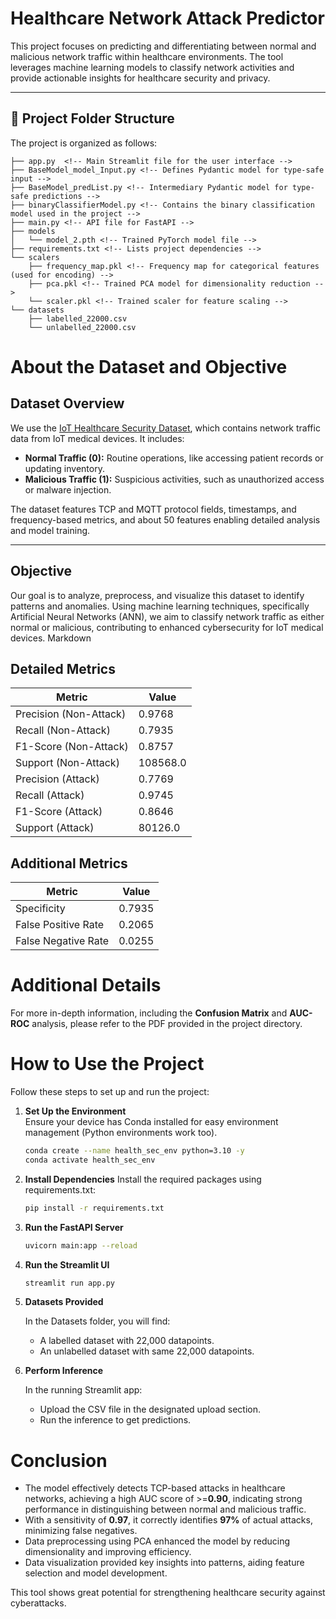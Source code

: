 # Healthcare Network Attack Predictor

This project focuses on predicting and differentiating between normal and malicious network traffic within healthcare environments. The tool leverages machine learning models to classify network activities and provide actionable insights for healthcare security and privacy.

---

## 📂 Project Folder Structure

The project is organized as follows:

```
├── app.py  <!-- Main Streamlit file for the user interface -->
├── BaseModel_model_Input.py <!-- Defines Pydantic model for type-safe input -->
├── BaseModel_predList.py <!-- Intermediary Pydantic model for type-safe predictions -->
├── binaryClassifierModel.py <!-- Contains the binary classification model used in the project -->
├── main.py <!-- API file for FastAPI -->
├── models
│   └── model_2.pth <!-- Trained PyTorch model file -->
├── requirements.txt <!-- Lists project dependencies -->
└── scalers
    ├── frequency_map.pkl <!-- Frequency map for categorical features (used for encoding) -->
    ├── pca.pkl <!-- Trained PCA model for dimensionality reduction -->
    └── scaler.pkl <!-- Trained scaler for feature scaling -->
└── datasets
    ├── labelled_22000.csv
    └── unlabelled_22000.csv
```

# About the Dataset and Objective

## Dataset Overview

We use the [IoT Healthcare Security Dataset](https://www.kaggle.com/datasets/faisalmalik/iot-healthcare-security-dataset), which contains network traffic data from IoT medical devices. It includes:

- **Normal Traffic (0):** Routine operations, like accessing patient records or updating inventory.
- **Malicious Traffic (1):** Suspicious activities, such as unauthorized access or malware injection.

The dataset features TCP and MQTT protocol fields, timestamps, and frequency-based metrics, and about 50 features enabling detailed analysis and model training.

---

## Objective

Our goal is to analyze, preprocess, and visualize this dataset to identify patterns and anomalies. Using machine learning techniques, specifically Artificial Neural Networks (ANN), we aim to classify network traffic as either normal or malicious, contributing to enhanced cybersecurity for IoT medical devices.
Markdown

## Detailed Metrics

| Metric                 | Value    |
| ---------------------- | -------- |
| Precision (Non-Attack) | 0.9768   |
| Recall (Non-Attack)    | 0.7935   |
| F1-Score (Non-Attack)  | 0.8757   |
| Support (Non-Attack)   | 108568.0 |
| Precision (Attack)     | 0.7769   |
| Recall (Attack)        | 0.9745   |
| F1-Score (Attack)      | 0.8646   |
| Support (Attack)       | 80126.0  |

## Additional Metrics

| Metric              | Value  |
| ------------------- | ------ |
| Specificity         | 0.7935 |
| False Positive Rate | 0.2065 |
| False Negative Rate | 0.0255 |

# Additional Details

For more in-depth information, including the **Confusion Matrix** and **AUC-ROC** analysis, please refer to the PDF provided in the project directory.

# How to Use the Project

Follow these steps to set up and run the project:

1. **Set Up the Environment**  
   Ensure your device has Conda installed for easy environment management (Python environments work too).

   ```bash
   conda create --name health_sec_env python=3.10 -y
   conda activate health_sec_env

   ```

2. **Install Dependencies**
   Install the required packages using requirements.txt:

   ```bash
   pip install -r requirements.txt
   ```

3. **Run the FastAPI Server**

   ```bash
   uvicorn main:app --reload
   ```

4. **Run the Streamlit UI**

   ```bash
   streamlit run app.py
   ```

5. **Datasets Provided**

   In the Datasets folder, you will find:

   - A labelled dataset with 22,000 datapoints.
   - An unlabelled dataset with same 22,000 datapoints.

6. **Perform Inference**

   In the running Streamlit app:

   - Upload the CSV file in the designated upload section.
   - Run the inference to get predictions.


# Conclusion  

- The model effectively detects TCP-based attacks in healthcare networks, achieving a high AUC score of >=**0.90**, indicating strong performance in distinguishing between normal and malicious traffic.  
- With a sensitivity of **0.97**, it correctly identifies **97%** of actual attacks, minimizing false negatives.  
- Data preprocessing using PCA enhanced the model by reducing dimensionality and improving efficiency.  
- Data visualization provided key insights into patterns, aiding feature selection and model development.  

This tool shows great potential for strengthening healthcare security against cyberattacks.
